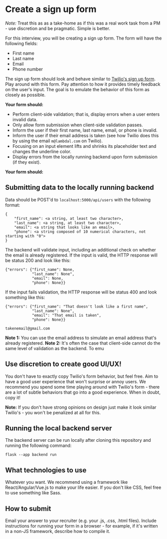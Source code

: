 # Create a sign up form 

_Note:_ Treat this as as a take-home as if this was a real work task from a PM - use discretion and be pragmatic. Simple is better.

For this interview, you will be creating a sign up form. The form will have the following fields:

- First name 
- Last name
- Email
- Phone number

The sign up form should look and behave similar to [Twilio's sign up form](https://www.twilio.com/try-twilio). Play around with this form. Pay attention to how it provides timely feedback on the user's input. The goal is to emulate the behavior of this form as closely as possible.

**Your form should:**
- Perform client-side validation; that is, display errors when a user enters invalid data.
- Only allow form submission when client-side validation passes.
- Inform the user if their first name, last name, email, or phone is invalid.
- Inform the user if their email address is taken (see how Twilio does this by using the email `m@lambdal.com` on Twilio).
- Focusing on an input element lifts and shrinks its placeholder text and changes the underline color.
- Display errors from the locally running backend upon form submission (if they exist).

**Your form should:**


## Submitting data to the locally running backend

Data should be POST'd to `localhost:5000/api/users` with the following format:
```
{
    "first_name": <a string, at least two character>,
    "last_name": <a string, at least two character>,
    "email": <a string that looks like an email>,
    "phone": <a string composed of 10 numerical characters, not starting with "0">
}
```

The backend will validate input, including an additional check on whether the email is already registered. If the input is valid, the HTTP response will be status 200 and look like this:

```
{"errors": {"first_name": None,
            "last_name": None", 
            "email": None, 
            "phone": None}}
```

If the input fails validation, the HTTP response will be status 400 and look something like this:

```
{"errors": {"first_name": "That doesn't look like a first name", 
            "last_name": None", 
            "email": "That email is taken", 
            "phone": None}}
```

`takenemail@gmail.com`

**Note 1:** You can use the email address  to simulate an email address that's already registered.
**Note 2:** It's often the case that client-side cannot do the same level of validation as the backend. To emu


## Use discretion to create good UI/UX!

You don't have to exactly copy Twilio's form behavior, but feel free. Aim to have a good user experience that won't surprise or annoy users. We recommend you spend some time playing around with Twilio's form - there are a lot of subtle behaviors that go into a good experience. When in doubt, copy it! 

**Note:** If you don't have strong opinions on design just make it look similar Twilio's - you won't be penalized at all for this.


## Running the local backend server
The backend server can be run locally after cloning this repository and running the following command:
```
flask --app backend run
```
## What technologies to use
Whatever you want. We recommend using a framework like React/Angular/Vue.js to make your life easier. If you don't like CSS, feel free to use something like Sass.

## How to submit
Email your answer to your recruiter (e.g. your .js, .css, .html files). Include instructions for running your form in a browser - for example, if it's written in a non-JS framework, describe how to compile it.
